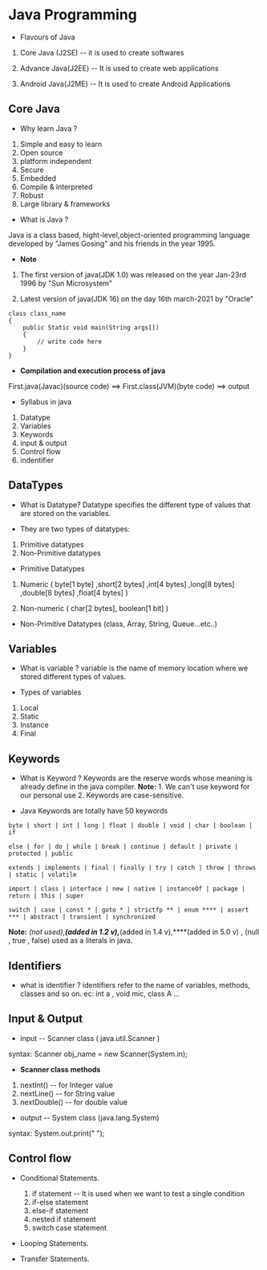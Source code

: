 # Java Programming

* Flavours of Java

1. Core Java (J2SE)     -- it is used to create softwares

2. Advance Java(J2EE)   -- It is used to create web applications

3. Android Java(J2ME)   -- It is used to create Android Applications

## Core Java

* Why learn Java ?

1. Simple and easy to learn
2. Open source
3. platform independent
4. Secure
5. Embedded
6. Compile & interpreted
7. Robust
8. Large library & frameworks

* What is Java ?

Java is a class based, hight-level,object-oriented programming language developed by "James Gosing" and his friends in the year 1995.

* **Note**

1. The first version of java(JDK 1.0) was released on the year Jan-23rd 1996 by "Sun Microsystem"

2. Latest version of java(JDK 16) on the day 16th march-2021 by "Oracle"

```syntax
class class_name
{
    public Static void main(String args[])
    {
        // write code here
    }
}
```

* **Compilation and execution process of java**

First.java(Javac)(source code) ==> First.class(JVM)(byte code) ==> output

* Syllabus in java

1. Datatype
2. Variables
3. Keywords
4. input & output
5. Control flow
6. indentifier

## DataTypes

* What is Datatype?
Datatype specifies the different type of values that are stored on the variables.

* They are two types of datatypes:

1. Primitive datatypes
2. Non-Primitive datatypes

* Primitive Datatypes

1. Numeric ( byte[1 byte] ,short[2 bytes] ,int[4 bytes] ,long[8 bytes] ,double[8 bytes] ,float[4 bytes] )

2. Non-numeric ( char[2 bytes], boolean[1 bit] )

* Non-Primitive Datatypes (class, Array, String, Queue...etc..)

## Variables

* What is variable ?
variable is the name of memory location where we stored different types of values.

* Types of variables

1. Local
2. Static
3. Instance
4. Final

## Keywords

* What is Keyword ?
Keywords are the reserve words whose meaning is already define in the java compiler.
**Note:** 1. We can't use keyword for our personal use
          2. Keywords are case-sensitive.

* Java Keywords are totally  have 50 keywords

```keywords
byte | short | int | long | float | double | void | char | boolean | if

else | for | do | while | break | continue | default | private | protected | public

extends | implements | final | finally | try | catch | throw | throws | static | volatile

import | class | interface | new | native | instanceOf | package | return | this | super

switch | case | const * | goto * | strictfp ** | enum **** | assert *** | abstract | transient | synchronized

```

**Note:**  *(not used),**(added in 1.2 v),***(added in 1.4 v),****(added in 5.0 v) , (null , true , false) used as a literals in java.

## Identifiers

* what is identifier ?
identifiers refer to the name of variables, methods, classes and so on.
ec: int a , void mic, class A ...

## Input & Output

* input -- Scanner class ( java.util.Scanner )

syntax: Scanner obj_name = new Scanner(System.in);

* **Scanner class methods**

1. nextInt() -- for Integer value
1. nextLine() -- for String value
1. nextDouble() -- for double value

* output -- System class (java.lang.System)

syntax: System.out.print(" ");

## Control flow

* Conditional Statements.

    1. if statement
        -- It is used when we want to test a single condition
    2. if-else statement
    3. else-if statement
    4. nested if statement
    5. switch case statement

* Looping Statements.
* Transfer Statements.
